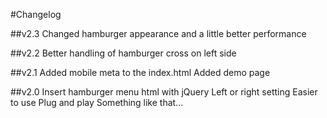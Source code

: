#Changelog

##v2.3
Changed hamburger appearance and a little better performance

##v2.2
Better handling of hamburger cross on left side

##v2.1
Added mobile meta to the index.html
Added demo page

##v2.0
Insert hamburger menu html with jQuery
Left or right setting
Easier to use
Plug and play
Something like that...